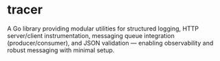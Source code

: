 # tracer
A Go library providing modular utilities for structured logging, HTTP server/client instrumentation, messaging queue integration (producer/consumer), and JSON validation — enabling observability and robust messaging with minimal setup.
